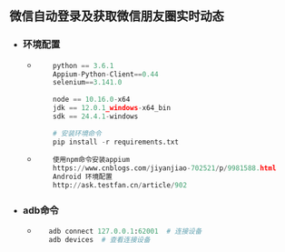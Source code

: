 ## **微信自动登录及获取微信朋友圈实时动态**

- ### **环境配置**

  - ```python   
        python == 3.6.1
        Appium-Python-Client==0.44
        selenium==3.141.0
        
        node == 10.16.0-x64
        jdk == 12.0.1_windows-x64_bin
        sdk == 24.4.1-windows
        
        # 安装环境命令
        pip install -r requirements.txt
    ```
  - ```python   
        使用npm命令安装appium
        https://www.cnblogs.com/jiyanjiao-702521/p/9981588.html
        Android 环境配置
        http://ask.testfan.cn/article/902
    ```
- ### **adb命令**  
  - ```python   
       adb connect 127.0.0.1:62001  # 连接设备
       adb devices  # 查看连接设备    
    ```
 